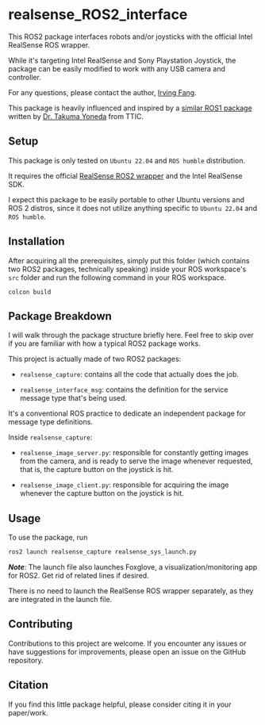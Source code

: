 # realsense_ROS2_interface

This ROS2 package interfaces robots and/or joysticks with the official Intel RealSense ROS wrapper.

While it's targeting Intel RealSense and Sony Playstation Joystick, the package can be easily modified to work with any USB camera and controller.

For any questions, please contact the author, [Irving Fang](https://irvingf7.github.io/).

This package is heavily influenced and inspired by a [similar ROS1 package](https://github.com/ripl/capture-images) written by [Dr. Takuma Yoneda](https://takuma.yoneda.xyz/) from TTIC.

## Setup
This package is only tested on `Ubuntu 22.04` and `ROS humble` distribution.

It requires the official [RealSense ROS2 wrapper](https://github.com/IntelRealSense/realsense-ros) and the Intel RealSense SDK.

I expect this package to be easily portable to other Ubuntu versions and ROS 2 distros, since it does not utilize anything specific to `Ubuntu 22.04` and `ROS humble`.



## Installation

After acquiring all the prerequisites, simply put this folder (which contains two ROS2 packages, technically speaking) inside your ROS workspace's `src` folder and run the following command in your ROS workspace.

```
colcon build
```


## Package Breakdown
I will walk through the package structure briefly here. Feel free to skip over if you are familiar with how a typical ROS2 package works.

This project is actually made of two ROS2 packages:

- `realsense_capture`: contains all the code that actually does the job.

- `realsense_interface_msg`: contains the definition for the service message type that's being used.

It's a conventional ROS practice to dedicate an independent package for message type definitions.

Inside `realsense_capture`:
- `realsense_image_server.py`: responsible for constantly getting images from the camera, and is ready to serve the image whenever requested, that is, the capture button on the joystick is hit.

- `realsense_image_client.py`: responsible for acquiring the image whenever the capture button on the joystick is hit. 


## Usage
To use the package, run

```bash
ros2 launch realsense_capture realsense_sys_launch.py
```

***Note***: The launch file also launches Foxglove, a visualization/monitoring app for ROS2. Get rid of related lines if desired. 

There is no need to launch the RealSense ROS wrapper separately, as they are integrated in the launch file.


## Contributing

Contributions to this project are welcome. If you encounter any issues or have suggestions for improvements, please open an issue on the GitHub repository.

## Citation
If you find this little package helpful, please consider citing it in your paper/work.
